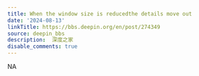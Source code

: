 ```yaml
---
title: When the window size is reducedthe details move out
date: '2024-08-13'
linkTitle: https://bbs.deepin.org/en/post/274349
source: deepin_bbs
description:  深度之家 
disable_comments: true
---
```

NA
